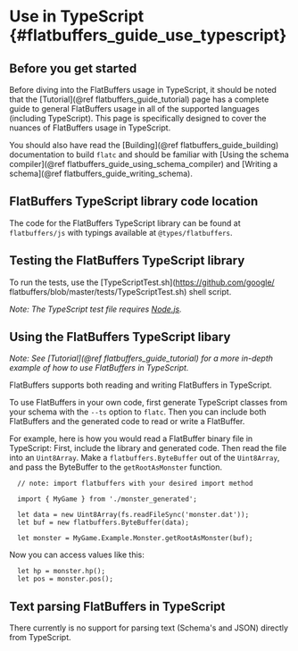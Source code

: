 Use in TypeScript    {#flatbuffers_guide_use_typescript}
=================

## Before you get started

Before diving into the FlatBuffers usage in TypeScript, it should be noted that
the [Tutorial](@ref flatbuffers_guide_tutorial) page has a complete guide to
general FlatBuffers usage in all of the supported languages
(including TypeScript). This page is specifically designed to cover the nuances
of FlatBuffers usage in TypeScript.

You should also have read the [Building](@ref flatbuffers_guide_building)
documentation to build `flatc` and should be familiar with
[Using the schema compiler](@ref flatbuffers_guide_using_schema_compiler) and
[Writing a schema](@ref flatbuffers_guide_writing_schema).

## FlatBuffers TypeScript library code location

The code for the FlatBuffers TypeScript library can be found at
`flatbuffers/js` with typings available at `@types/flatbuffers`.

## Testing the FlatBuffers TypeScript library

To run the tests, use the [TypeScriptTest.sh](https://github.com/google/
flatbuffers/blob/master/tests/TypeScriptTest.sh) shell script.

*Note: The TypeScript test file requires [Node.js](https://nodejs.org/en/).*

## Using the FlatBuffers TypeScript libary

*Note: See [Tutorial](@ref flatbuffers_guide_tutorial) for a more in-depth
example of how to use FlatBuffers in TypeScript.*

FlatBuffers supports both reading and writing FlatBuffers in TypeScript.

To use FlatBuffers in your own code, first generate TypeScript classes from your
schema with the `--ts` option to `flatc`. Then you can include both FlatBuffers
and the generated code to read or write a FlatBuffer.

For example, here is how you would read a FlatBuffer binary file in TypeScript:
First, include the library and generated code. Then read the file into an
`Uint8Array`. Make a `flatbuffers.ByteBuffer` out of the `Uint8Array`, and pass
the ByteBuffer to the `getRootAsMonster` function.

~~~{.ts}
  // note: import flatbuffers with your desired import method

  import { MyGame } from './monster_generated';

  let data = new Uint8Array(fs.readFileSync('monster.dat'));
  let buf = new flatbuffers.ByteBuffer(data);

  let monster = MyGame.Example.Monster.getRootAsMonster(buf);
~~~

Now you can access values like this:

~~~{.ts}
  let hp = monster.hp();
  let pos = monster.pos();
~~~

## Text parsing FlatBuffers in TypeScript

There currently is no support for parsing text (Schema's and JSON) directly
from TypeScript.
